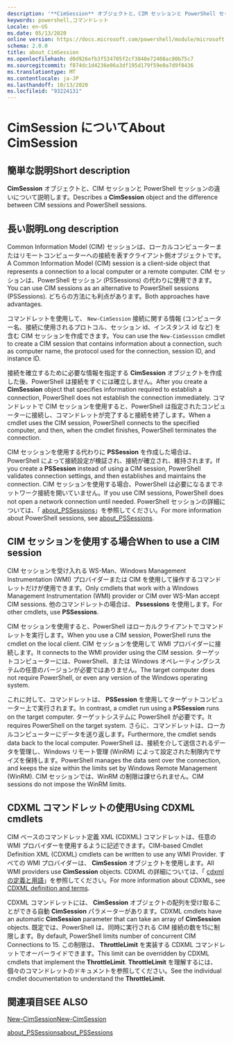 ```yaml
---
description: '**CimSession** オブジェクトと、CIM セッションと PowerShell セッションの違いについて説明します。'
keywords: powershell,コマンドレット
Locale: en-US
ms.date: 05/13/2020
online version: https://docs.microsoft.com/powershell/module/microsoft.powershell.core/about/about_cimsession?view=powershell-7.1&WT.mc_id=ps-gethelp
schema: 2.0.0
title: about_CimSession
ms.openlocfilehash: d0d926efb3f534705f2cf3840e72408ac80b75c7
ms.sourcegitcommit: f874dc1d4236e06a3df195d179f59e0a7d9f8436
ms.translationtype: MT
ms.contentlocale: ja-JP
ms.lasthandoff: 10/13/2020
ms.locfileid: "93224131"
---
```

# <a name="about-cimsession"></a><span data-ttu-id="f6f70-104">CimSession について</span><span class="sxs-lookup"><span data-stu-id="f6f70-104">About CimSession</span></span>

## <a name="short-description"></a><span data-ttu-id="f6f70-105">簡単な説明</span><span class="sxs-lookup"><span data-stu-id="f6f70-105">Short description</span></span>
<span data-ttu-id="f6f70-106">**CimSession** オブジェクトと、CIM セッションと PowerShell セッションの違いについて説明します。</span><span class="sxs-lookup"><span data-stu-id="f6f70-106">Describes a **CimSession** object and the difference between CIM sessions and PowerShell sessions.</span></span>

## <a name="long-description"></a><span data-ttu-id="f6f70-107">長い説明</span><span class="sxs-lookup"><span data-stu-id="f6f70-107">Long description</span></span>

<span data-ttu-id="f6f70-108">Common Information Model (CIM) セッションは、ローカルコンピューターまたはリモートコンピューターへの接続を表すクライアント側オブジェクトです。</span><span class="sxs-lookup"><span data-stu-id="f6f70-108">A Common Information Model (CIM) session is a client-side object that represents a connection to a local computer or a remote computer.</span></span> <span data-ttu-id="f6f70-109">CIM セッションは、PowerShell セッション (PSSessions) の代わりに使用できます。</span><span class="sxs-lookup"><span data-stu-id="f6f70-109">You can use CIM sessions as an alternative to PowerShell sessions (PSSessions).</span></span> <span data-ttu-id="f6f70-110">どちらの方法にも利点があります。</span><span class="sxs-lookup"><span data-stu-id="f6f70-110">Both approaches have advantages.</span></span>

<span data-ttu-id="f6f70-111">コマンドレットを使用して、 `New-CimSession` 接続に関する情報 (コンピューター名、接続に使用されるプロトコル、セッション id、インスタンス id など) を含む CIM セッションを作成できます。</span><span class="sxs-lookup"><span data-stu-id="f6f70-111">You can use the `New-CimSession` cmdlet to create a CIM session that contains information about a connection, such as computer name, the protocol used for the connection, session ID, and instance ID.</span></span>

<span data-ttu-id="f6f70-112">接続を確立するために必要な情報を指定する **CimSession** オブジェクトを作成した後、PowerShell は接続をすぐには確立しません。</span><span class="sxs-lookup"><span data-stu-id="f6f70-112">After you create a **CimSession** object that specifies information required to establish a connection, PowerShell does not establish the connection immediately.</span></span> <span data-ttu-id="f6f70-113">コマンドレットで CIM セッションを使用すると、PowerShell は指定されたコンピューターに接続し、コマンドレットが完了すると接続を終了します。</span><span class="sxs-lookup"><span data-stu-id="f6f70-113">When a cmdlet uses the CIM session, PowerShell connects to the specified computer, and then, when the cmdlet finishes, PowerShell terminates the connection.</span></span>

<span data-ttu-id="f6f70-114">CIM セッションを使用する代わりに **PSSession** を作成した場合は、PowerShell によって接続設定が検証され、接続が確立され、維持されます。</span><span class="sxs-lookup"><span data-stu-id="f6f70-114">If you create a **PSSession** instead of using a CIM session, PowerShell validates connection settings, and then establishes and maintains the connection.</span></span> <span data-ttu-id="f6f70-115">CIM セッションを使用する場合、PowerShell は必要になるまでネットワーク接続を開いていません。</span><span class="sxs-lookup"><span data-stu-id="f6f70-115">If you use CIM sessions, PowerShell does not open a network connection until needed.</span></span> <span data-ttu-id="f6f70-116">PowerShell セッションの詳細については、「 [about_PSSessions](about_PSSessions.md)」を参照してください。</span><span class="sxs-lookup"><span data-stu-id="f6f70-116">For more information about PowerShell sessions, see [about_PSSessions](about_PSSessions.md).</span></span>

## <a name="when-to-use-a-cim-session"></a><span data-ttu-id="f6f70-117">CIM セッションを使用する場合</span><span class="sxs-lookup"><span data-stu-id="f6f70-117">When to use a CIM session</span></span>

<span data-ttu-id="f6f70-118">CIM セッションを受け入れる WS-Man、Windows Management Instrumentation (WMI) プロバイダーまたは CIM を使用して操作するコマンドレットだけが使用できます。</span><span class="sxs-lookup"><span data-stu-id="f6f70-118">Only cmdlets that work with a Windows Management Instrumentation (WMI) provider or CIM over WS-Man accept CIM sessions.</span></span> <span data-ttu-id="f6f70-119">他のコマンドレットの場合は、 **Pssessions** を使用します。</span><span class="sxs-lookup"><span data-stu-id="f6f70-119">For other cmdlets, use **PSSessions**.</span></span>

<span data-ttu-id="f6f70-120">CIM セッションを使用すると、PowerShell はローカルクライアントでコマンドレットを実行します。</span><span class="sxs-lookup"><span data-stu-id="f6f70-120">When you use a CIM session, PowerShell runs the cmdlet on the local client.</span></span> <span data-ttu-id="f6f70-121">CIM セッションを使用して WMI プロバイダーに接続します。</span><span class="sxs-lookup"><span data-stu-id="f6f70-121">It connects to the WMI provider using the CIM session.</span></span> <span data-ttu-id="f6f70-122">ターゲットコンピューターには、PowerShell、または Windows オペレーティングシステムの任意のバージョンが必要ではありません。</span><span class="sxs-lookup"><span data-stu-id="f6f70-122">The target computer does not require PowerShell, or even any version of the Windows operating system.</span></span>

<span data-ttu-id="f6f70-123">これに対して、コマンドレットは、 **PSSession** を使用してターゲットコンピューター上で実行されます。</span><span class="sxs-lookup"><span data-stu-id="f6f70-123">In contrast, a cmdlet run using a **PSSession** runs on the target computer.</span></span>
<span data-ttu-id="f6f70-124">ターゲットシステムに PowerShell が必要です。</span><span class="sxs-lookup"><span data-stu-id="f6f70-124">It requires PowerShell on the target system.</span></span> <span data-ttu-id="f6f70-125">さらに、コマンドレットは、ローカルコンピューターにデータを送り返します。</span><span class="sxs-lookup"><span data-stu-id="f6f70-125">Furthermore, the cmdlet sends data back to the local computer.</span></span> <span data-ttu-id="f6f70-126">PowerShell は、接続を介して送信されるデータを管理し、Windows リモート管理 (WinRM) によって設定された制限内でサイズを保持します。</span><span class="sxs-lookup"><span data-stu-id="f6f70-126">PowerShell manages the data sent over the connection, and keeps the size within the limits set by Windows Remote Management (WinRM).</span></span> <span data-ttu-id="f6f70-127">CIM セッションでは、WinRM の制限は課せられません。</span><span class="sxs-lookup"><span data-stu-id="f6f70-127">CIM sessions do not impose the WinRM limits.</span></span>

## <a name="using-cdxml-cmdlets"></a><span data-ttu-id="f6f70-128">CDXML コマンドレットの使用</span><span class="sxs-lookup"><span data-stu-id="f6f70-128">Using CDXML cmdlets</span></span>

<span data-ttu-id="f6f70-129">CIM ベースのコマンドレット定義 XML (CDXML) コマンドレットは、任意の WMI プロバイダーを使用するように記述できます。</span><span class="sxs-lookup"><span data-stu-id="f6f70-129">CIM-based Cmdlet Definition XML (CDXML) cmdlets can be written to use any WMI Provider.</span></span> <span data-ttu-id="f6f70-130">すべての WMI プロバイダーは、 **CimSession** オブジェクトを使用します。</span><span class="sxs-lookup"><span data-stu-id="f6f70-130">All WMI providers use **CimSession** objects.</span></span> <span data-ttu-id="f6f70-131">CDXML の詳細については、「 [cdxml の定義と用語](/previous-versions/windows/desktop/wmi_v2/cdxml-overview)」を参照してください。</span><span class="sxs-lookup"><span data-stu-id="f6f70-131">For more information about CDXML, see [CDXML definition and terms](/previous-versions/windows/desktop/wmi_v2/cdxml-overview).</span></span>

<span data-ttu-id="f6f70-132">CDXML コマンドレットには、 **CimSession** オブジェクトの配列を受け取ることができる自動 **CimSession** パラメーターがあります。</span><span class="sxs-lookup"><span data-stu-id="f6f70-132">CDXML cmdlets have an automatic **CimSession** parameter that can take an array of **CimSession** objects.</span></span> <span data-ttu-id="f6f70-133">既定では、PowerShell は、同時に実行される CIM 接続の数を15に制限します。</span><span class="sxs-lookup"><span data-stu-id="f6f70-133">By default, PowerShell limits number of concurrent CIM Connections to 15.</span></span> <span data-ttu-id="f6f70-134">この制限は、 **ThrottleLimit** を実装する CDXML コマンドレットでオーバーライドできます。</span><span class="sxs-lookup"><span data-stu-id="f6f70-134">This limit can be overridden by CDXML cmdlets that implement the **ThrottleLimit**.</span></span> <span data-ttu-id="f6f70-135">**ThrottleLimit** を理解するには、個々のコマンドレットのドキュメントを参照してください。</span><span class="sxs-lookup"><span data-stu-id="f6f70-135">See the individual cmdlet documentation to understand the **ThrottleLimit**.</span></span>

## <a name="see-also"></a><span data-ttu-id="f6f70-136">関連項目</span><span class="sxs-lookup"><span data-stu-id="f6f70-136">SEE ALSO</span></span>

[<span data-ttu-id="f6f70-137">New-CimSession</span><span class="sxs-lookup"><span data-stu-id="f6f70-137">New-CimSession</span></span>](xref:CimCmdlets.New-CimSession)

[<span data-ttu-id="f6f70-138">about_PSSessions</span><span class="sxs-lookup"><span data-stu-id="f6f70-138">about_PSSessions</span></span>](about_PSSessions.md)

